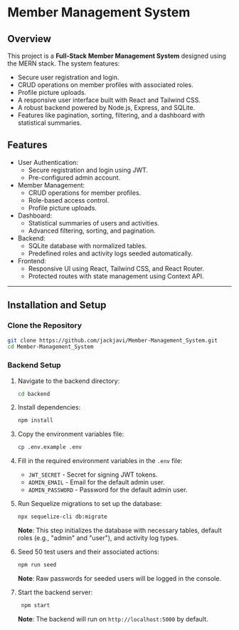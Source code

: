 # Member Management System

## Overview

This project is a **Full-Stack Member Management System** designed using the MERN stack. The system features:

- Secure user registration and login.
- CRUD operations on member profiles with associated roles.
- Profile picture uploads.
- A responsive user interface built with React and Tailwind CSS.
- A robust backend powered by Node.js, Express, and SQLite.
- Features like pagination, sorting, filtering, and a dashboard with statistical summaries.

## Features

- User Authentication:
  - Secure registration and login using JWT.
  - Pre-configured admin account.
- Member Management:
  - CRUD operations for member profiles.
  - Role-based access control.
  - Profile picture uploads.
- Dashboard:
  - Statistical summaries of users and activities.
  - Advanced filtering, sorting, and pagination.
- Backend:
  - SQLite database with normalized tables.
  - Predefined roles and activity logs seeded automatically.
- Frontend:
  - Responsive UI using React, Tailwind CSS, and React Router.
  - Protected routes with state management using Context API.

---

## Installation and Setup

### Clone the Repository

```bash
git clone https://github.com/jackjavi/Member-Management_System.git
cd Member-Management_System
```

### Backend Setup

1. Navigate to the backend directory:
   ```bash
   cd backend
   ```
2. Install dependencies:
   ```bash
   npm install
   ```
3. Copy the environment variables file:
   ```bash
   cp .env.example .env
   ```
4. Fill in the required environment variables in the `.env` file:

   - `JWT_SECRET` - Secret for signing JWT tokens.
   - `ADMIN_EMAIL` - Email for the default admin user.
   - `ADMIN_PASSWORD` - Password for the default admin user.

5. Run Sequelize migrations to set up the database:

   ```bash
   npx sequelize-cli db:migrate
   ```

   **Note**: This step initializes the database with necessary tables, default roles (e.g., "admin" and "user"), and activity log types.

6. Seed 50 test users and their associated actions:

   ```bash
   npm run seed
   ```

   **Note**: Raw passwords for seeded users will be logged in the console.

7. Start the backend server:
   ```bash
    npm start
   ```
   **Note**: The backend will run on `http://localhost:5000` by default.
